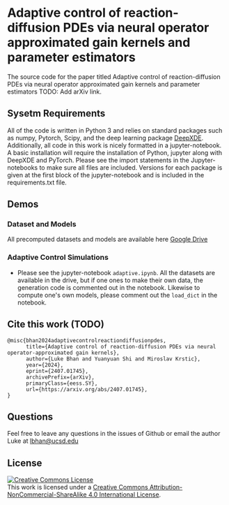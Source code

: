 # Adaptive control of reaction-diffusion PDEs via neural operator approximated gain kernels and parameter estimators

The source code for the paper titled Adaptive control of reaction-diffusion PDEs via neural operator
approximated gain kernels and parameter estimators TODO: Add arXiv link.

## Sysetm Requirements
All of the code is written in Python 3 and relies on standard packages such as numpy, Pytorch, Scipy, and the 
deep learning package [DeepXDE](https://github.com/lululxvi/deepxde). Additionally, all code
in this work is nicely formatted in a jupyter-notebook. A basic installation
will require the installation of Python, jupyter along with DeepXDE and PyTorch. Please see the 
import statements in the Jupyter-notebooks to make sure all files are included. Versions for each package is given at the first block of the jupyter-notebook and is included in the requirements.txt file. 

## Demos

### Dataset and Models
All precomputed datasets and models are available here [Google Drive](https://drive.google.com/drive/folders/17pNgDkrMu5IucuLyRWT7zOzYX7jVtxHZ)

### Adaptive Control Simulations
- Please see the jupyter-notebook `adaptive.ipynb`. All the datasets are available in the drive, but if one ones to make their own data, the generation code is commented out in the notebook. Likewise to compute one's own models, please comment out the `load_dict` in the notebook.

## Cite this work (TODO)
```
@misc{bhan2024adaptivecontrolreactiondiffusionpdes,
      title={Adaptive control of reaction-diffusion PDEs via neural operator-approximated gain kernels}, 
      author={Luke Bhan and Yuanyuan Shi and Miroslav Krstic},
      year={2024},
      eprint={2407.01745},
      archivePrefix={arXiv},
      primaryClass={eess.SY},
      url={https://arxiv.org/abs/2407.01745}, 
}
```

## Questions
Feel free to leave any questions in the issues of Github or email the author Luke at lbhan@ucsd.edu

## License

<a rel="license" href="http://creativecommons.org/licenses/by-nc-sa/4.0/"><img alt="Creative Commons License" style="border-width:0" src="https://i.creativecommons.org/l/by-nc-sa/4.0/88x31.png" /></a><br />This work is licensed under a <a rel="license" href="http://creativecommons.org/licenses/by-nc-sa/4.0/">Creative Commons Attribution-NonCommercial-ShareAlike 4.0 International License</a>.


